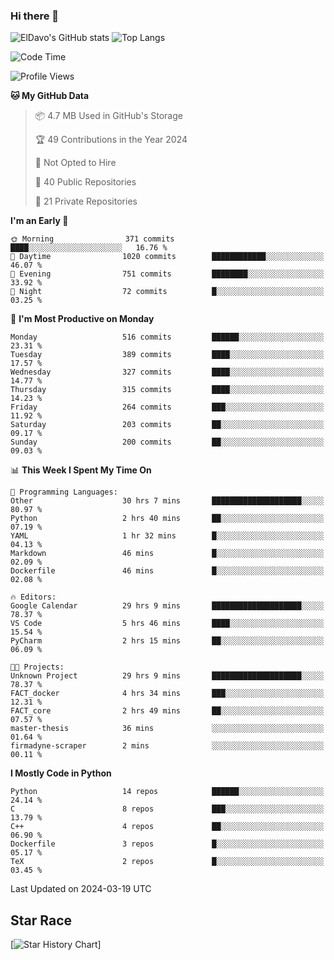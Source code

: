 ### Hi there 👋
![ElDavo's GitHub stats](https://github-readme-stats.vercel.app/api?username=ElDavoo&show_icons=true&theme=chartreuse-dark)
![Top Langs](https://github-readme-stats.vercel.app/api/top-langs/?username=ElDavoo&theme=chartreuse-dark&layout=compact)

<!--START_SECTION:waka-->
![Code Time](http://img.shields.io/badge/Code%20Time-1%2C091%20hrs%2026%20mins-blue)

![Profile Views](http://img.shields.io/badge/Profile%20Views-2-blue)

**🐱 My GitHub Data** 

> 📦 4.7 MB Used in GitHub's Storage 
 > 
> 🏆 49 Contributions in the Year 2024
 > 
> 🚫 Not Opted to Hire
 > 
> 📜 40 Public Repositories 
 > 
> 🔑 21 Private Repositories 
 > 
**I'm an Early 🐤** 

```text
🌞 Morning                371 commits         ████░░░░░░░░░░░░░░░░░░░░░   16.76 % 
🌆 Daytime                1020 commits        ████████████░░░░░░░░░░░░░   46.07 % 
🌃 Evening                751 commits         ████████░░░░░░░░░░░░░░░░░   33.92 % 
🌙 Night                  72 commits          █░░░░░░░░░░░░░░░░░░░░░░░░   03.25 % 
```
📅 **I'm Most Productive on Monday** 

```text
Monday                   516 commits         ██████░░░░░░░░░░░░░░░░░░░   23.31 % 
Tuesday                  389 commits         ████░░░░░░░░░░░░░░░░░░░░░   17.57 % 
Wednesday                327 commits         ████░░░░░░░░░░░░░░░░░░░░░   14.77 % 
Thursday                 315 commits         ████░░░░░░░░░░░░░░░░░░░░░   14.23 % 
Friday                   264 commits         ███░░░░░░░░░░░░░░░░░░░░░░   11.92 % 
Saturday                 203 commits         ██░░░░░░░░░░░░░░░░░░░░░░░   09.17 % 
Sunday                   200 commits         ██░░░░░░░░░░░░░░░░░░░░░░░   09.03 % 
```


📊 **This Week I Spent My Time On** 

```text
💬 Programming Languages: 
Other                    30 hrs 7 mins       ████████████████████░░░░░   80.97 % 
Python                   2 hrs 40 mins       ██░░░░░░░░░░░░░░░░░░░░░░░   07.19 % 
YAML                     1 hr 32 mins        █░░░░░░░░░░░░░░░░░░░░░░░░   04.13 % 
Markdown                 46 mins             █░░░░░░░░░░░░░░░░░░░░░░░░   02.09 % 
Dockerfile               46 mins             █░░░░░░░░░░░░░░░░░░░░░░░░   02.08 % 

🔥 Editors: 
Google Calendar          29 hrs 9 mins       ████████████████████░░░░░   78.37 % 
VS Code                  5 hrs 46 mins       ████░░░░░░░░░░░░░░░░░░░░░   15.54 % 
PyCharm                  2 hrs 15 mins       ██░░░░░░░░░░░░░░░░░░░░░░░   06.09 % 

🐱‍💻 Projects: 
Unknown Project          29 hrs 9 mins       ████████████████████░░░░░   78.37 % 
FACT_docker              4 hrs 34 mins       ███░░░░░░░░░░░░░░░░░░░░░░   12.31 % 
FACT_core                2 hrs 49 mins       ██░░░░░░░░░░░░░░░░░░░░░░░   07.57 % 
master-thesis            36 mins             ░░░░░░░░░░░░░░░░░░░░░░░░░   01.64 % 
firmadyne-scraper        2 mins              ░░░░░░░░░░░░░░░░░░░░░░░░░   00.11 % 
```

**I Mostly Code in Python** 

```text
Python                   14 repos            ██████░░░░░░░░░░░░░░░░░░░   24.14 % 
C                        8 repos             ███░░░░░░░░░░░░░░░░░░░░░░   13.79 % 
C++                      4 repos             ██░░░░░░░░░░░░░░░░░░░░░░░   06.90 % 
Dockerfile               3 repos             █░░░░░░░░░░░░░░░░░░░░░░░░   05.17 % 
TeX                      2 repos             █░░░░░░░░░░░░░░░░░░░░░░░░   03.45 % 
```




 Last Updated on 2024-03-19 UTC
<!--END_SECTION:waka-->

## Star Race

[![Star History Chart](https://api.star-history.com/svg?repos=ElDavoo/WhatsApp-Crypt14-Crypt15-Decrypter,ElDavoo/TuringOS,EliteAndroidApps/WhatsApp-Crypt12-Decrypter,KnugiHK/Whatsapp-Chat-Exporter&type=Date)]
